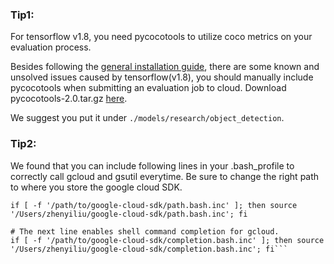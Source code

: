 ### Tip1:

For tensorflow v1.8, you need pycocotools to utilize coco metrics on your evaluation process.

Besides following the [general installation guide](https://github.com/tensorflow/models/blob/master/research/object_detection/g3doc/installation.md), there are some known and unsolved issues caused by tensorflow(v1.8), you should manually include pycocotools when submitting an evaluation job to cloud. Download pycocotools-2.0.tar.gz [here](https://drive.google.com/file/d/1RvJLThYSs7LnOSBN5YyyKo1UhJBrZVOf/view?usp=sharing).

We suggest you put it under `./models/research/object_detection`.

### Tip2:

We found that you can include following lines in your .bash_profile to correctly call gcloud and gsutil everytime. Be sure to change the right path to where you store the google cloud SDK.
```# The next line updates PATH for the Google Cloud SDK.
if [ -f '/path/to/google-cloud-sdk/path.bash.inc' ]; then source '/Users/zhenyiliu/google-cloud-sdk/path.bash.inc'; fi

# The next line enables shell command completion for gcloud.
if [ -f '/path/to/google-cloud-sdk/completion.bash.inc' ]; then source '/Users/zhenyiliu/google-cloud-sdk/completion.bash.inc'; fi```

